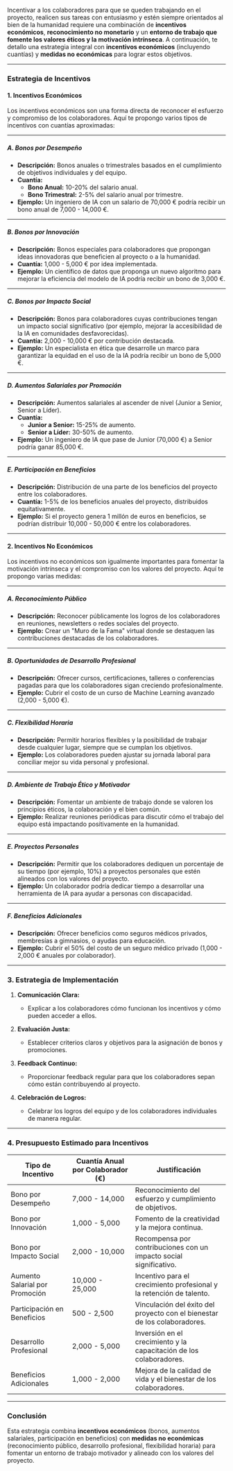 Incentivar a los colaboradores para que se queden trabajando en el proyecto, realicen sus tareas con entusiasmo y estén siempre orientados al bien de la humanidad requiere una combinación de **incentivos económicos**, **reconocimiento no monetario** y un **entorno de trabajo que fomente los valores éticos y la motivación intrínseca**. A continuación, te detallo una estrategia integral con **incentivos económicos** (incluyendo cuantías) y **medidas no económicas** para lograr estos objetivos.

---

### **Estrategia de Incentivos**

#### **1. Incentivos Económicos**

Los incentivos económicos son una forma directa de reconocer el esfuerzo y compromiso de los colaboradores. Aquí te propongo varios tipos de incentivos con cuantías aproximadas:

---

##### **A. Bonos por Desempeño**
- **Descripción:** Bonos anuales o trimestrales basados en el cumplimiento de objetivos individuales y del equipo.  
- **Cuantía:**  
  - **Bono Anual:** 10-20% del salario anual.  
  - **Bono Trimestral:** 2-5% del salario anual por trimestre.  
- **Ejemplo:** Un ingeniero de IA con un salario de 70,000 € podría recibir un bono anual de 7,000 - 14,000 €.  

---

##### **B. Bonos por Innovación**
- **Descripción:** Bonos especiales para colaboradores que propongan ideas innovadoras que beneficien al proyecto o a la humanidad.  
- **Cuantía:** 1,000 - 5,000 € por idea implementada.  
- **Ejemplo:** Un científico de datos que proponga un nuevo algoritmo para mejorar la eficiencia del modelo de IA podría recibir un bono de 3,000 €.  

---

##### **C. Bonos por Impacto Social**
- **Descripción:** Bonos para colaboradores cuyas contribuciones tengan un impacto social significativo (por ejemplo, mejorar la accesibilidad de la IA en comunidades desfavorecidas).  
- **Cuantía:** 2,000 - 10,000 € por contribución destacada.  
- **Ejemplo:** Un especialista en ética que desarrolle un marco para garantizar la equidad en el uso de la IA podría recibir un bono de 5,000 €.  

---

##### **D. Aumentos Salariales por Promoción**
- **Descripción:** Aumentos salariales al ascender de nivel (Junior a Senior, Senior a Líder).  
- **Cuantía:**  
  - **Junior a Senior:** 15-25% de aumento.  
  - **Senior a Líder:** 30-50% de aumento.  
- **Ejemplo:** Un ingeniero de IA que pase de Junior (70,000 €) a Senior podría ganar 85,000 €.  

---

##### **E. Participación en Beneficios**
- **Descripción:** Distribución de una parte de los beneficios del proyecto entre los colaboradores.  
- **Cuantía:** 1-5% de los beneficios anuales del proyecto, distribuidos equitativamente.  
- **Ejemplo:** Si el proyecto genera 1 millón de euros en beneficios, se podrían distribuir 10,000 - 50,000 € entre los colaboradores.  

---

#### **2. Incentivos No Económicos**

Los incentivos no económicos son igualmente importantes para fomentar la motivación intrínseca y el compromiso con los valores del proyecto. Aquí te propongo varias medidas:

---

##### **A. Reconocimiento Público**
- **Descripción:** Reconocer públicamente los logros de los colaboradores en reuniones, newsletters o redes sociales del proyecto.  
- **Ejemplo:** Crear un "Muro de la Fama" virtual donde se destaquen las contribuciones destacadas de los colaboradores.  

---

##### **B. Oportunidades de Desarrollo Profesional**
- **Descripción:** Ofrecer cursos, certificaciones, talleres o conferencias pagadas para que los colaboradores sigan creciendo profesionalmente.  
- **Ejemplo:** Cubrir el costo de un curso de Machine Learning avanzado (2,000 - 5,000 €).  

---

##### **C. Flexibilidad Horaria**
- **Descripción:** Permitir horarios flexibles y la posibilidad de trabajar desde cualquier lugar, siempre que se cumplan los objetivos.  
- **Ejemplo:** Los colaboradores pueden ajustar su jornada laboral para conciliar mejor su vida personal y profesional.  

---

##### **D. Ambiente de Trabajo Ético y Motivador**
- **Descripción:** Fomentar un ambiente de trabajo donde se valoren los principios éticos, la colaboración y el bien común.  
- **Ejemplo:** Realizar reuniones periódicas para discutir cómo el trabajo del equipo está impactando positivamente en la humanidad.  

---

##### **E. Proyectos Personales**
- **Descripción:** Permitir que los colaboradores dediquen un porcentaje de su tiempo (por ejemplo, 10%) a proyectos personales que estén alineados con los valores del proyecto.  
- **Ejemplo:** Un colaborador podría dedicar tiempo a desarrollar una herramienta de IA para ayudar a personas con discapacidad.  

---

##### **F. Beneficios Adicionales**
- **Descripción:** Ofrecer beneficios como seguros médicos privados, membresías a gimnasios, o ayudas para educación.  
- **Ejemplo:** Cubrir el 50% del costo de un seguro médico privado (1,000 - 2,000 € anuales por colaborador).  

---

### **3. Estrategia de Implementación**

1. **Comunicación Clara:**  
   - Explicar a los colaboradores cómo funcionan los incentivos y cómo pueden acceder a ellos.  

2. **Evaluación Justa:**  
   - Establecer criterios claros y objetivos para la asignación de bonos y promociones.  

3. **Feedback Continuo:**  
   - Proporcionar feedback regular para que los colaboradores sepan cómo están contribuyendo al proyecto.  

4. **Celebración de Logros:**  
   - Celebrar los logros del equipo y de los colaboradores individuales de manera regular.  

---

### **4. Presupuesto Estimado para Incentivos**

| **Tipo de Incentivo**       | **Cuantía Anual por Colaborador (€)** | **Justificación**                                                                 |
|-----------------------------|---------------------------------------|----------------------------------------------------------------------------------|
| Bono por Desempeño          | 7,000 - 14,000                       | Reconocimiento del esfuerzo y cumplimiento de objetivos.                         |
| Bono por Innovación         | 1,000 - 5,000                        | Fomento de la creatividad y la mejora continua.                                  |
| Bono por Impacto Social     | 2,000 - 10,000                       | Recompensa por contribuciones con un impacto social significativo.               |
| Aumento Salarial por Promoción | 10,000 - 25,000                    | Incentivo para el crecimiento profesional y la retención de talento.             |
| Participación en Beneficios | 500 - 2,500                          | Vinculación del éxito del proyecto con el bienestar de los colaboradores.        |
| Desarrollo Profesional      | 2,000 - 5,000                        | Inversión en el crecimiento y la capacitación de los colaboradores.              |
| Beneficios Adicionales      | 1,000 - 2,000                        | Mejora de la calidad de vida y el bienestar de los colaboradores.                |

---

### **Conclusión**

Esta estrategia combina **incentivos económicos** (bonos, aumentos salariales, participación en beneficios) con **medidas no económicas** (reconocimiento público, desarrollo profesional, flexibilidad horaria) para fomentar un entorno de trabajo motivador y alineado con los valores del proyecto.